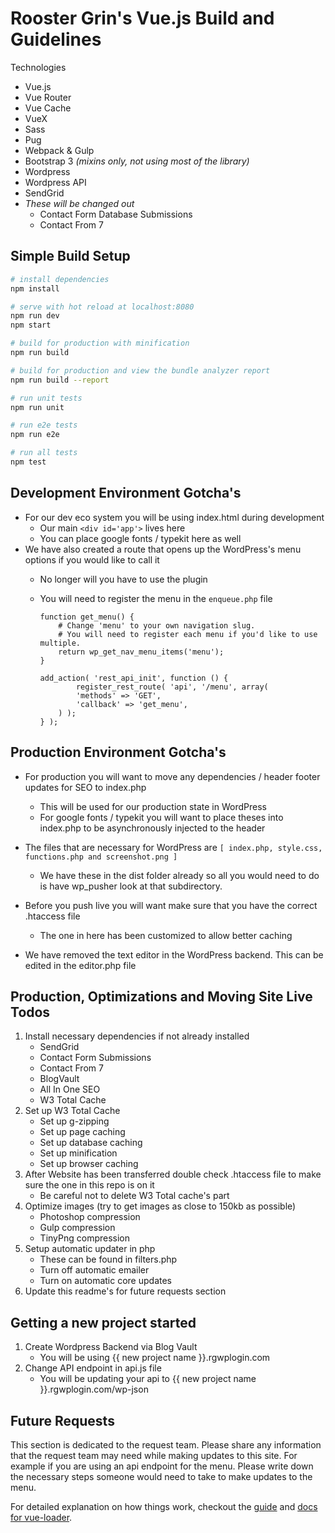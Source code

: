 # Rooster Grin's Vue.js Build and Guidelines

Technologies
  - Vue.js
  - Vue Router
  - Vue Cache
  - VueX
  - Sass
  - Pug
  - Webpack & Gulp
  - Bootstrap 3 *(mixins only, not using most of the library)*
  - Wordpress
  - Wordpress API
  - SendGrid
  - *These will be changed out*
    - Contact Form Database Submissions
    - Contact From 7

## Simple Build Setup

``` bash
# install dependencies
npm install

# serve with hot reload at localhost:8080
npm run dev
npm start

# build for production with minification
npm run build

# build for production and view the bundle analyzer report
npm run build --report

# run unit tests
npm run unit

# run e2e tests
npm run e2e

# run all tests
npm test
```

## Development Environment Gotcha's
  - For our dev eco system you will be using index.html during development
    - Our main ```<div id='app'>``` lives here
    - You can place google fonts / typekit here as well
  - We have also created a route that opens up the WordPress's menu options if you would like to call it
    - No longer will you have to use the plugin
    - You will need to register the menu in the ```enqueue.php``` file

      ```
      function get_menu() {
          # Change 'menu' to your own navigation slug.
          # You will need to register each menu if you'd like to use multiple.
          return wp_get_nav_menu_items('menu');
      }

      add_action( 'rest_api_init', function () {
              register_rest_route( 'api', '/menu', array(
              'methods' => 'GET',
              'callback' => 'get_menu',
          ) );
      } );
      ```

## Production Environment Gotcha's
  - For production you will want to move any dependencies / header footer updates for SEO to index.php
    - This will be used for our production state in WordPress
    - For google fonts / typekit you will want to place theses into index.php to be asynchronously injected to the header

  - The files that are necessary for WordPress are ```[ index.php, style.css, functions.php and screenshot.png ]```
    - We have these in the dist folder already so all you would need to do is have wp_pusher look at that subdirectory.

  - Before you push live you will want make sure that you have the correct .htaccess file
    - The one in here has been customized to allow better caching

  - We have removed the text editor in the WordPress backend. This can be edited in the editor.php file  

## Production, Optimizations and Moving Site Live Todos

  1. Install necessary dependencies if not already installed
      - SendGrid
      - Contact Form Submissions
      - Contact From 7
      - BlogVault
      - All In One SEO
      - W3 Total Cache
  2. Set up W3 Total Cache
      - Set up g-zipping
      - Set up page caching
      - Set up database caching
      - Set up minification
      - Set up browser caching
  3. After Website has been transferred double check .htaccess file to make sure the one in this repo is on it
      - Be careful not to delete W3 Total cache's part
  4. Optimize images (try to get images as close to 150kb as possible)
      - Photoshop compression
      - Gulp compression
      - TinyPng compression
  5. Setup automatic updater in php
      - These can be found in filters.php
      - Turn off automatic emailer
      - Turn on automatic core updates
  6. Update this readme's for future requests section  

## Getting a new project started

  1. Create Wordpress Backend via Blog Vault
      - You will be using {{ new project name }}.rgwplogin.com
  2. Change API endpoint in api.js file
      - You will be updating your api to {{ new project name }}.rgwplogin.com/wp-json

## Future Requests

This section is dedicated to the request team. Please share any information that the request team may need while making updates to this site. For example if you are using an api endpoint for the menu. Please write down the necessary steps someone would need to take to make updates to the menu.



For detailed explanation on how things work, checkout the [guide](http://vuejs-templates.github.io/webpack/) and [docs for vue-loader](http://vuejs.github.io/vue-loader).

